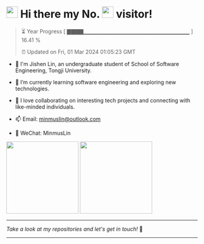 <h1>
  <img src="https://emojis.slackmojis.com/emojis/images/1531849430/4246/blob-sunglasses.gif?1531849430" height="30"/>
  Hi there my No.
  <img src="https://profile-counter.glitch.me/MinmusLin/count.svg" height="30"/>
  visitor!
</h1>

> ⏳ Year Progress [ ▇▇▇▇▁▁▁▁▁▁▁▁▁▁▁▁▁▁▁▁▁▁▁▁▁▁▁▁▁▁ ] 16.41 %
>
> ⏰ Updated on Fri, 01 Mar 2024 01:05:23 GMT

* 🚀 I'm Jishen Lin, an undergraduate student of School of Software Engineering, Tongji University.

* 🌱 I’m currently learning software engineering and exploring new technologies.

* 🔭 I love collaborating on interesting tech projects and connecting with like-minded individuals.

* 📫 Email: minmuslin@outlook.com

* 💬 WeChat: MinmusLin

<div>
  <img src="https://github-readme-stats.vercel.app/api?username=MinmusLin&show_icons=true&theme=tokyonight&count_private=true" height="190"/>
  <img src="https://github-readme-stats.vercel.app/api/top-langs/?username=MinmusLin&theme=tokyonight&layout=compact" height="190"/>
</div>

---

_Take a look at my repositories and let's get in touch!_ 🥰

---
